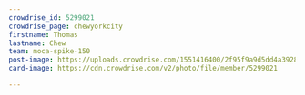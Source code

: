 ```yaml
---
crowdrise_id: 5299021
crowdrise_page: chewyorkcity
firstname: Thomas
lastname: Chew
team: moca-spike-150
post-image: https://uploads.crowdrise.com/1551416400/2f95f9a9d5dd4a3928936739397f4a73.jpg
card-image: https://cdn.crowdrise.com/v2/photo/file/member/5299021

---
```

